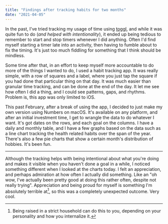 ```yaml
---
title: "Findings after tracking habits for two months"
date: "2021-04-05"
---
```


In the past, I've tried tracking my usage of time using [toggl](https://toggl.com), and while it was quite fun to do (_and helped with intentionality_), it ended up being tedious to remember to start and stop timers whenever I did anything. Often I'd find myself starting a timer late into an activity, then having to fumble about to fix the timing. It's just too much fiddling for something that I think should be mindless.

Some time after that, in an effort to keep myself more accountable to do more of the things I wanted to do, I used a habit tracking app. It was really simple, with a row of squares and a label, where you just tap the square if you had done that particular thing on that day. It was much easier than granular time tracking, and can be done at the end of the day. It let me see how often I did a thing, and I could see patterns, gaps, and rhythms. Problem is, this app was only limited to iOS.

This past February, after a break of using the app, I decided to just make my own version using Numbers on macOS. It's available on any platform, and after an initial investment time, I get to wrangle the data to do whatever I want. It's got dates on the rows, and each goal on the columns. I have a daily and monthly table, and I have a few graphs based on the data such as a line chart tracking the health related habits over the span of the year. There's also a few pie charts that show a certain month's distribution of hobbies. It's been fun.

---

Although the tracking helps with being intentional about what you're doing and makes it visible when you haven't done a goal in a while, I noticed something different when I looked at the charts today. I felt an appreciation, and perhaps admiration at how often I actually did something. Like an "oh wow, I've actually been pretty good at doing this rather often, despite not really trying". Appreciation and being proud for myself is something I'm absolutely terrible at[^1], so this was a completely unexpected outcome. Very cool.

[^1]: Being raised in a strict household can do this to you, depending on your personality and how you internalize it.
